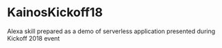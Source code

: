 # KainosKickoff18
Alexa skill prepared as a demo of serverless application presented during Kickoff 2018 event 
